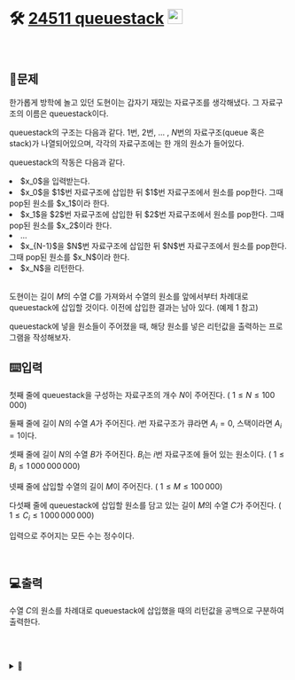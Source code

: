 <br>

# 🛠️ [24511 queuestack](http://www.acmicpc.net/problem/24511) <img height="27px" width="27px" src="https://static.solved.ac/tier_small/8.svg"/>

<br>

## 📖문제
한가롭게 방학에 놀고 있던 도현이는 갑자기 재밌는 자료구조를 생각해냈다. 그 자료구조의 이름은 queuestack이다.

queuestack의 구조는 다음과 같다. 
$1$번, 
$2$번, ... , 
$N$번의 자료구조(queue 혹은 stack)가 나열되어있으며, 각각의 자료구조에는 한 개의 원소가 들어있다.

queuestack의 작동은 다음과 같다.
 
<li>$x_0$을 입력받는다.</li>
<li>$x_0$을 
$1$번 자료구조에 삽입한 뒤 
$1$번 자료구조에서 원소를 pop한다. 그때 pop된 원소를 
$x_1$이라 한다.</li>
<li>$x_1$을 
$2$번 자료구조에 삽입한 뒤 
$2$번 자료구조에서 원소를 pop한다. 그때 pop된 원소를 
$x_2$이라 한다.</li>
<li>...</li>
<li>$x_{N-1}$을 
$N$번 자료구조에 삽입한 뒤 
$N$번 자료구조에서 원소를 pop한다. 그때 pop된 원소를 
$x_N$이라 한다.</li>
<li>$x_N$을 리턴한다.</li>

<br>

도현이는 길이 
$M$의 수열 
$C$를 가져와서 수열의 원소를 앞에서부터 차례대로 queuestack에 삽입할 것이다. 이전에 삽입한 결과는 남아 있다. 
(예제 $1$ 참고)

queuestack에 넣을 원소들이 주어졌을 때, 해당 원소를 넣은 리턴값을 출력하는 프로그램을 작성해보자.
<br>

## ⌨️입력
첫째 줄에 queuestack을 구성하는 자료구조의 개수 
$N$이 주어진다. (
$1 \leq N \leq 100\,000$)

둘째 줄에 길이 
$N$의 수열 
$A$가 주어진다. 
$i$번 자료구조가 큐라면 
$A_i = 0$, 스택이라면 
$A_i = 1$이다.

셋째 줄에 길이 
$N$의 수열 
$B$가 주어진다. 
$B_i$는 
$i$번 자료구조에 들어 있는 원소이다. (
$1 \leq B_i \leq 1\,000\,000\,000$)

넷째 줄에 삽입할 수열의 길이 
$M$이 주어진다. (
$1 \leq M \leq 100\,000$)

다섯째 줄에 queuestack에 삽입할 원소를 담고 있는 길이 
$M$의 수열 
$C$가 주어진다. (
$1 \leq C_i \leq 1\,000\,000\,000$)

입력으로 주어지는 모든 수는 정수이다.

<br>

## 💻출력
수열 
$C$의 원소를 차례대로 queuestack에 삽입했을 때의 리턴값을 공백으로 구분하여 출력한다.

<br><br>

<details>
  <summary>🎈</summary>
<br>

1. <code>queuestack</code> 안에 있는 <code>stack</code>은 사실상 계산하지 않아도 됨 (<code>stack</code>은 <code>push</code> 한 값과 <code>pop</code> 한 값이 같기 때문) 
   
2. 스택을 배제한 <code>queuestack</code> 에는 <code>queue</code> 만 남고 이 <code>queue</code> 들을 이으면 하나의 큰 <code>queue</code> 가 만들어 짐

3. 하나의 큰 <code>queue</code> 에 수열 $C$의 원소를 하나씩 <code>push</code> 하고 <code>pop</code> 을 진행

<br>

각각 <code>pop</code>한 값을 <code>result</code>리스트에 저장하고 <code>join</code>함수를 사용하여 한번에 출력

<br>

## 🪄참고자료
[[python] 파이썬 join 함수 정리 및 예제 (문자열 합치기)](https://blockdmask.tistory.com/468)
<br>

</details>

<br><br>
